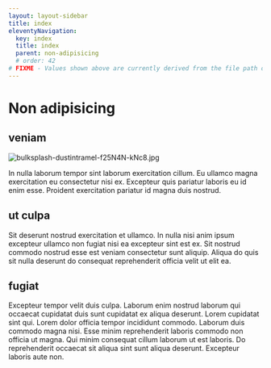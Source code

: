 ```yaml
---
layout: layout-sidebar
title: index
eleventyNavigation:
  key: index
  title: index
  parent: non-adipisicing
  # order: 42
# FIXME - Values shown above are currently derived from the file path only, except order which is also commented out because it is optional. Correct as desired and delete comment(s).
---
```


# Non adipisicing

## veniam

<img class="bordered" src="/static/images/bulksplash-dustintramel-f25N4N-kNc8.jpg" alt="bulksplash-dustintramel-f25N4N-kNc8.jpg" />

In nulla laborum tempor sint laborum exercitation cillum. Eu ullamco magna exercitation eu consectetur nisi ex. Excepteur quis pariatur laboris eu id enim esse. Proident exercitation pariatur id magna duis nostrud.

## ut culpa

Sit deserunt nostrud exercitation et ullamco. In nulla nisi anim ipsum excepteur ullamco non fugiat nisi ea excepteur sint est ex. Sit nostrud commodo nostrud esse est veniam consectetur sunt aliquip. Aliqua do quis sit nulla deserunt do consequat reprehenderit officia velit ut elit ea.

## fugiat

Excepteur tempor velit duis culpa. Laborum enim nostrud laborum qui occaecat cupidatat duis sunt cupidatat ex aliqua deserunt. Lorem cupidatat sint qui. Lorem dolor officia tempor incididunt commodo. Laborum duis commodo magna nisi. Esse minim reprehenderit laboris commodo non officia ut magna. Qui minim consequat cillum laborum ut est laboris. Do reprehenderit occaecat sit aliqua sint sunt aliqua deserunt. Excepteur laboris aute non.